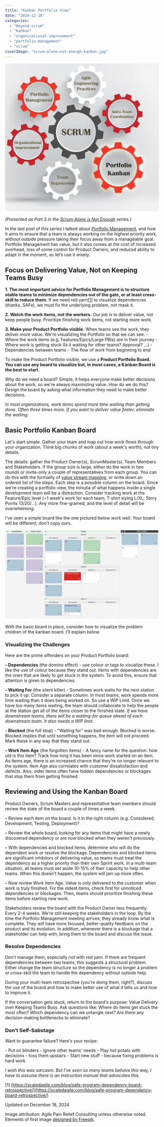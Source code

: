 ```yaml
---
title: "Kanban Portfolio View"
date: "2024-12-18"
categories: 
  - "beyond-scrum"
  - "kanban"
  - "organizational-improvement"
  - "portfolio-management"
  - "scrum"
coverImage: "scrum-alone-not-enough-kanban.jpg"
---
```


![Beyond Scrum: Scrum Alone Is Not Enough - portfolio kanban](images/scrum-alone-not-enough-kanban.jpg)

_(Presented as Part 3 in the [Scrum Alone is Not Enough](/blog/scrum-alone-is-not-enough.html "Scrum Alone is Not Enough") series.)_

In the last post of this series I talked about [Portfolio Management](/blog/portfolio-management.html), and how it aims to ensure that a team is always working on the highest priority work, without outside pressure taking their focus away from a manageable goal. Portfolio Management has value, but it also comes at the cost of increased overhead, loss of some control for Product Owners, and reduced ability to adapt in the moment, so let’s use it wisely.

## Focus on Delivering Value, Not on Keeping Teams Busy

**1\. The most important advice for Portfolio Management is to structure stable teams to minimize dependencies out of the gate, or at least cross-skill to reduce them.** If we need red yarn\[[1](#footnotes)\] to visualize dependencies (thanks, SAFe), we must fix the underlying problem, not mask it.

**2\. Watch the work items, not the workers.** Our job is to deliver value, not keep people busy. Prioritize finishing work items, not starting more work.

**3\. Make your Product Portfolio visible.** When teams see the work, they deliver more value. We're visualizing the Portfolio so that we can see: - Where the work items (e.g. Features/Epics/Large PBIs) are in their journey - Where work is getting stuck (Is it waiting for other teams? Approval? ...) - Dependencies between teams - The flow of work from beginning to end

To make the Product Portfolio visible, we use a **Product Portfolio Board. You can use any board to visualize but, in most cases, a Kanban Board is the best to start.**

Why do we need a board? Simple, it helps everyone make better decisions about the work, so we're always maximizing value. How do we do this? Design the board by asking what information they need to make better decisions.

_In most organizations, work items spend more time waiting than getting done. Often three times more. If you want to deliver value faster, eliminate the waiting._

## Basic Portfolio Kanban Board

Let's start simple. Gather your team and map out how work flows through your organization. Think big chunks of work (about a week's worth), not tiny details.

The details: gather the Product Owner(s), ScrumMaster(s), Team Members and Stakeholders. If the group size is large, either do the work in two rounds or invite-only a couple of representatives from each group. You can do this with the formality of [value stream mapping](https://en.wikipedia.org/w/index.php?title=Value-stream_mapping), or write down an ordered list of the steps. Each step is a possible column on the board. Since we're creating a portfolio view, the minutia of what happens inside a single development team will be a distraction. Consider tracking work at the Feature/Epic level (~1 week's work for each team; T-shirt sizing L/XL; Story Points 13/20/...). Any more fine-grained, and the level of detail will be overwhelming.

I've seen a simple board like the one pictured below work well. Your board will be different; don't copy ours.

![](images/Kanban-Portfolio-View-2024-Basic2-1024x592.jpg)

With the basic board in place, consider how to visualize the problem children of the kanban board. I'll explain below.

### Visualizing the Challenges

Here are the prime offenders on your Product Portfolio board:

**\- Dependencies** (the domino effect) - use colour or tags to visualize these. I like the use of colour because they stand out. Items with dependencies are the ones that are likely to get stuck in the system. To avoid this, ensure that attention is given to dependencies.

**\- Waiting For** (the silent killer) - Sometimes work waits for the next station to pick it up. Consider a separate column. In most teams, work spends more time waiting than it does being worked on. So use a WIP Limit. Once we have too many items waiting, the team should collaborate to help the people at the station get all of the items closer to the finished state. _If we have downstream teams, there will be a waiting-for queue ahead of each downstream team. It also needs a WIP limit._ 

**\- Blocked** (the full stop) - "Waiting for" was bad enough. Blocked is worse. Blocked implies that until something happens, the item will not proceed. Mark these in any way that they stand out.

**\- Work Item Age** (the forgotten items) - A fancy name for the question: how old is this item? Track how long it has been since work started on an item. As items age, there is an increased chance that they're no longer relevant to the system. Item Age also correlates with customer dissatisfaction and defects. Also, older items often have hidden dependencies or blockages that stop them from getting finished.

## Reviewing and Using the Kanban Board

Product Owners, Scrum Masters and representative team members should review the state of the board a couple of times a week.

**\-** Review each item on the board. Is it in the right column (e.g. Considered, Development, Testing, Deployment)?

**\-** Review the whole board, looking for any items that might have a newly discovered dependency or are now blocked when they weren't previously.

**\-** With dependencies and blocked items, determine who will do the dependent work or resolve the blockage. Dependencies and blocked items are significant inhibitors of delivering value, so teams must treat the dependency as a higher priority than their own Sprint work. In a multi-team situation, all teams must set aside 10-15% of their capacity to help other teams. When this doesn't happen, the system will jam up more often.

**\-** Now review Work Item Age. Value is only delivered to the customer when work is truly finished. For the oldest items, check first for unnoticed dependencies or blockages. Then, teams should prioritize finishing these items before starting new work.

Stakeholders review the board with the Product Owner less frequently. Every 2-4 weeks. We're still keeping the stakeholders in the loop. By the time the Portfolio Management meeting arrives, they already know what is complete. They will have more focused, better-quality feedback on the product and its evolution. In addition, whenever there is a blockage that a stakeholder can help with, bring them to the board and discuss the issue.

### Resolve Dependencies

Don't manage them, especially not with red yarn. If there are frequent dependencies between two teams, this suggests a structural problem. Either change the team structure so the dependency is no longer a problem or cross-skill the team to handle the dependency without outside help.

During your multi-team retrospective (you're doing them, right?), discuss the use of the board and how to make better use of what it tells us and how to improve it.

If the conversation gets stuck, return to the board's purpose: Value Delivery over Keeping Teams Busy. Ask questions like: Where do items get stuck the most often? Which dependency can we untangle next? Are there any decision-making bottlenecks to eliminate?

### Don’t Self-Sabotage

Want to guarantee failure? Here's your recipe:

\- Put on blinders - ignore other teams' needs - Play hot potato with decisions - toss them upstairs - Start new stuff - because fixing problems is hard work

_I wish this was sarcasm. But I've seen so many teams behave this way, I have to assume there is an instruction manual that advocates this._

\[1\] [https://scaledagile.com/blog/safe-program-dependency-board-retrospective/](https://scaledagile.com/blog/safe-program-dependency-board-retrospective/)

Updated on December 18, 2024

Image attribution: Agile Pain Relief Consulting unless otherwise noted. Elements of first image [designed by Freepik](https://www.freepik.com/).
